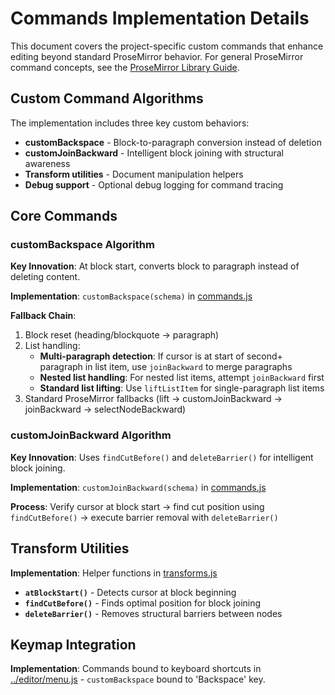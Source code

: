 # Commands Implementation Details

This document covers the project-specific custom commands that enhance editing beyond standard ProseMirror behavior. For general ProseMirror command concepts, see the [ProseMirror Library Guide](../../../CLAUDE.md).

## Custom Command Algorithms

The implementation includes three key custom behaviors:
- **customBackspace** - Block-to-paragraph conversion instead of deletion
- **customJoinBackward** - Intelligent block joining with structural awareness  
- **Transform utilities** - Document manipulation helpers
- **Debug support** - Optional debug logging for command tracing

## Core Commands

### customBackspace Algorithm

**Key Innovation**: At block start, converts block to paragraph instead of deleting content.

**Implementation**: `customBackspace(schema)` in [commands.js](commands.js)

**Fallback Chain**:
1. Block reset (heading/blockquote → paragraph)
2. List handling:
   - **Multi-paragraph detection**: If cursor is at start of second+ paragraph in list item, use `joinBackward` to merge paragraphs
   - **Nested list handling**: For nested list items, attempt `joinBackward` first
   - **Standard list lifting**: Use `liftListItem` for single-paragraph list items
3. Standard ProseMirror fallbacks (lift → customJoinBackward → joinBackward → selectNodeBackward)

### customJoinBackward Algorithm  

**Key Innovation**: Uses `findCutBefore()` and `deleteBarrier()` for intelligent block joining.

**Implementation**: `customJoinBackward(schema)` in [commands.js](commands.js)

**Process**: Verify cursor at block start → find cut position using `findCutBefore()` → execute barrier removal with `deleteBarrier()`

## Transform Utilities

**Implementation**: Helper functions in [transforms.js](transforms.js)

- **`atBlockStart()`** - Detects cursor at block beginning
- **`findCutBefore()`** - Finds optimal position for block joining  
- **`deleteBarrier()`** - Removes structural barriers between nodes

## Keymap Integration

**Implementation**: Commands bound to keyboard shortcuts in [../editor/menu.js](../editor/menu.js) - `customBackspace` bound to 'Backspace' key.